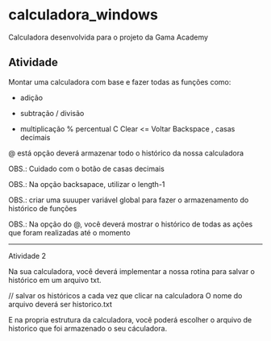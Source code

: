 # calculadora_windows
Calculadora desenvolvida para o projeto da Gama Academy

## Atividade

Montar uma calculadora com base e fazer todas as funções como:

+ adição
- subtração
/ divisão
* multiplicação
% percentual
C Clear
<= Voltar Backspace
, casas decimais

@ está opção deverá armazenar todo o histórico da nossa calculadora

OBS.: Cuidado com o botão de casas decimais

OBS.: Na opção backsapace, utilizar o length-1

OBS.: criar uma suuuper variável global para fazer o armazenamento do histórico de funções

OBS.: Na opção do @, você deverá mostrar o histórico de todas as ações que foram realizadas até o momento

----------------------------------------------------------------
Atividade 2

Na sua calculadora, você deverá implementar a nossa rotina para salvar o histórico em um arquivo txt.

// salvar os históricos a cada vez que clicar na calculadora
O nome do arquivo deverá ser historico.txt

E na propria estrutura da calculadora, você poderá escolher o arquivo de historico que foi armazenado o seu cáculadora.
